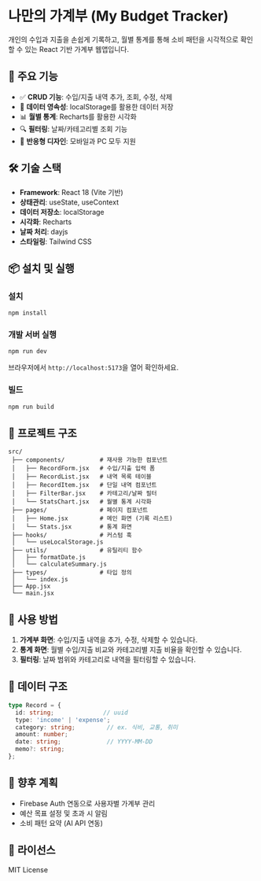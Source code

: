 # 나만의 가계부 (My Budget Tracker)

개인의 수입과 지출을 손쉽게 기록하고, 월별 통계를 통해 소비 패턴을 시각적으로 확인할 수 있는 React 기반 가계부 웹앱입니다.

## 🚀 주요 기능

- ✅ **CRUD 기능**: 수입/지출 내역 추가, 조회, 수정, 삭제
- 💾 **데이터 영속성**: localStorage를 활용한 데이터 저장
- 📊 **월별 통계**: Recharts를 활용한 시각화
- 🔍 **필터링**: 날짜/카테고리별 조회 기능
- 📱 **반응형 디자인**: 모바일과 PC 모두 지원

## 🛠️ 기술 스택

- **Framework**: React 18 (Vite 기반)
- **상태관리**: useState, useContext
- **데이터 저장소**: localStorage
- **시각화**: Recharts
- **날짜 처리**: dayjs
- **스타일링**: Tailwind CSS

## 📦 설치 및 실행

### 설치
```bash
npm install
```

### 개발 서버 실행
```bash
npm run dev
```

브라우저에서 `http://localhost:5173`을 열어 확인하세요.

### 빌드
```bash
npm run build
```

## 📁 프로젝트 구조

```
src/
 ├── components/          # 재사용 가능한 컴포넌트
 │   ├── RecordForm.jsx   # 수입/지출 입력 폼
 │   ├── RecordList.jsx   # 내역 목록 테이블
 │   ├── RecordItem.jsx   # 단일 내역 컴포넌트
 │   ├── FilterBar.jsx    # 카테고리/날짜 필터
 │   └── StatsChart.jsx   # 월별 통계 시각화
 ├── pages/               # 페이지 컴포넌트
 │   ├── Home.jsx         # 메인 화면 (기록 리스트)
 │   └── Stats.jsx        # 통계 화면
 ├── hooks/               # 커스텀 훅
 │   └── useLocalStorage.js
 ├── utils/               # 유틸리티 함수
 │   ├── formatDate.js
 │   └── calculateSummary.js
 ├── types/               # 타입 정의
 │   └── index.js
 ├── App.jsx
 └── main.jsx
```

## 🎯 사용 방법

1. **가계부 화면**: 수입/지출 내역을 추가, 수정, 삭제할 수 있습니다.
2. **통계 화면**: 월별 수입/지출 비교와 카테고리별 지출 비율을 확인할 수 있습니다.
3. **필터링**: 날짜 범위와 카테고리로 내역을 필터링할 수 있습니다.

## 📝 데이터 구조

```typescript
type Record = {
  id: string;              // uuid
  type: 'income' | 'expense';
  category: string;         // ex. 식비, 교통, 취미
  amount: number;
  date: string;             // YYYY-MM-DD
  memo?: string;
};
```

## 🔮 향후 계획

- Firebase Auth 연동으로 사용자별 가계부 관리
- 예산 목표 설정 및 초과 시 알림
- 소비 패턴 요약 (AI API 연동)

## 📄 라이선스

MIT License
